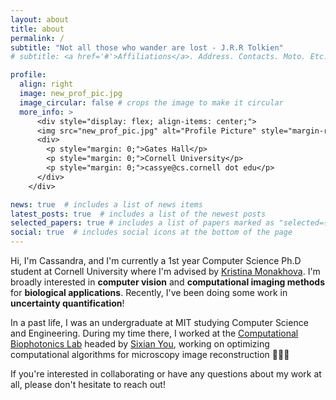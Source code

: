```yaml
---
layout: about
title: about
permalink: /
subtitle: "Not all those who wander are lost - J.R.R Tolkien"
# subtitle: <a href='#'>Affiliations</a>. Address. Contacts. Moto. Etc.

profile:
  align: right
  image: new_prof_pic.jpg
  image_circular: false # crops the image to make it circular
  more_info: >
      <div style="display: flex; align-items: center;">
      <img src="new_prof_pic.jpg" alt="Profile Picture" style="margin-right: 10px;">
      <div>
        <p style="margin: 0;">Gates Hall</p>
        <p style="margin: 0;">Cornell University</p>
        <p style="margin: 0;">cassye@cs.cornell dot edu</p>
      </div>
    </div>

news: true  # includes a list of news items
latest_posts: true  # includes a list of the newest posts
selected_papers: true # includes a list of papers marked as "selected={true}"
social: true  # includes social icons at the bottom of the page
---
```


Hi, I'm Cassandra, and I'm currently a 1st year Computer Science Ph.D student at Cornell University where I'm advised by [Kristina Monakhova](https://kristinamonakhova.com/). I'm broadly interested in **computer vision** and **computational imaging methods** for **biological applications**. Recently, I've been doing some work in **uncertainty quantification**!

In a past life, I was an undergraduate at MIT studying Computer Science and Engineering. During my time there, I worked at the [Computational Biophotonics Lab](https://yougroup.mit.edu/) headed by [Sixian You](https://sixianyou.mit.edu/), working on optimizing computational algorithms for microscopy image reconstruction :test_tube::dna::microscope:

If you're interested in collaborating or have any questions about my work at all, please don't hesitate to reach out!


<!-- Put your address / P.O. box / other info right below your picture. You can also disable any of these elements by editing `profile` property of the YAML header of your `_pages/about.md`. Edit `_bibliography/papers.bib` and Jekyll will render your [publications page](/al-folio/publications/) automatically.

Link to your social media connections, too. This theme is set up to use [Font Awesome icons](http://fortawesome.github.io/Font-Awesome/) and [Academicons](https://jpswalsh.github.io/academicons/), like the ones below. Add your Facebook, Twitter, LinkedIn, Google Scholar, or just disable all of them. -->